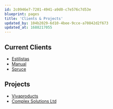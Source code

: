 ```yaml
---
id: 2c0946e7-7201-4941-a9d0-c7e576c7d53e
blueprint: pages
title: 'Clients & Projects'
updated_by: 104b2029-6d10-4bee-9cce-a70842d2f673
updated_at: 1688217055
---
```

## Current Clients
- <a href="https://estilistas.co.uk" target="_blank">Estilistas</a>
- <a href="https://www.manual.co/" target="_blank">Manual</a>
- <a href="https://spruce.eco/" target="_blank">Spruce</a>

## Projects
- <a href="https://www.vivaproducts.com/" target="_blank">Vivaproducts</a>
- <a href="https://www.complexsolutionsltd.com/" target="_blank">Complex Solutions Ltd</a>